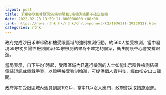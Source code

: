 ```yaml
---
layout: post
title: 禾輋邨欣和樓發現58宗初陽和5宗檢測結果不確定個案
date: 2022-02-28 13:59:11.000000000 +08:00
link: https://news.rthk.hk/rthk/ch/component/k2/1636281-20220228.htm
categories: rthk
---
```


政府完成沙田禾輋邨欣和樓受限區域的強制檢測行動。約560人接受檢測，當中發現58宗初步陽性檢測個案和5宗檢測結果為不確定的個案，衞生防護中心會安排跟進。

當局表示，自下午約1時起，受限區域內已進行檢測的人士如能出示陰性檢測結果電話短訊或佩戴手環，以證明接受強制檢測，可提供個人資料後，經由指定出口離開。

政府亦在受限區域內派員到訪192戶，當中11戶沒人應門，政府會採取措施跟進。
